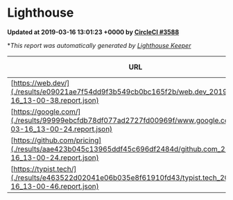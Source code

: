 
# Lighthouse

**Updated at 2019-03-16 13:01:23 +0000 by [CircleCI #3588](https://circleci.com/gh/ItinerisLtd/lighthouse-keeper-example/3588)**

**This report was automatically generated by [Lighthouse Keeper](https://github.com/itinerisltd/lighthouse-keeper)*

| URL | Performance | Accessibility | Best Practices | SEO | PWA | Updated At |
| --- | --- | --- | --- | --- | --- | --- |
| [https://web.dev/](./results/e09021ae7f54dd9f3b549cb0bc165f2b/web.dev_2019-03-16_13-00-38.report.json) | 0.94 | 0.93 | 1 | 0.87 | 1 | 2019-03-16T13:00:38.543Z |
| [https://google.com/](./results/99999ebcfdb78df077ad2727fd00969f/www.google.com_2019-03-16_13-00-24.report.json) | 0.94 | 0.71 | 0.93 | 0.82 | 0.58 | 2019-03-16T13:00:24.718Z |
| [https://github.com/pricing](./results/aae423b045c13965ddf45c696df2484d/github.com_2019-03-16_13-00-24.report.json) | 0.86 | 0.89 | 0.93 | 0.9 | 0.58 | 2019-03-16T13:00:24.608Z |
| [https://typist.tech/](./results/e463522d02041e06b035e8f61910fd43/typist.tech_2019-03-16_13-00-46.report.json) | 1 |  |  |  |  | 2019-03-16T13:00:46.602Z |
